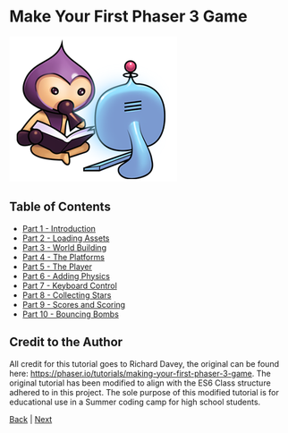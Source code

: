 # Make Your First Phaser 3 Game

![](images/icon-learn.png)

## Table of Contents
- [Part 1 - Introduction](part-1.md)
- [Part 2 - Loading Assets](part-2.md)
- [Part 3 - World Building](part-3.md)
- [Part 4 - The Platforms](part-4.md)
- [Part 5 - The Player](part-5.md)
- [Part 6 - Adding Physics](part-6.md)
- [Part 7 - Keyboard Control](part-7.md)
- [Part 8 - Collecting Stars](part-8.md)
- [Part 9 - Scores and Scoring](part-9.md)
- [Part 10 - Bouncing Bombs](part-10.md)

## Credit to the Author

All credit for this tutorial goes to Richard Davey, the original can be found here: https://phaser.io/tutorials/making-your-first-phaser-3-game. The original tutorial has been modified to align with the ES6 Class structure adhered to in this project. The sole purpose of this modified tutorial is for educational use in a Summer coding camp for high school students.

[Back](../README.md) | [Next](part-1.md)